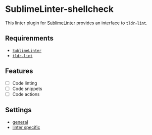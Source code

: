 # SublimeLinter-shellcheck

This linter plugin for [SublimeLinter](https://github.com/SublimeLinter/SublimeLinter) provides an interface to [`tldr-lint`](https://github.com/tldr-pages/tldr-lint).

## Requirenments

- [`SublimeLinter`](http://www.sublimelinter.com/en/latest/index.html)
- [`tldr-lint`](https://github.com/tldr-pages/tldr-lint)

## Features

- [ ] Code linting
- [ ] Code snippets
- [ ] Code actions

## Settings

- [general](http://sublimelinter.com/en/latest/settings.html)
- [linter specific](http://sublimelinter.com/en/latest/linter_settings.html)
